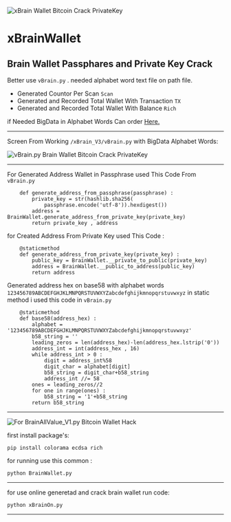 ![xBrain Wallet Bitcoin Crack PrivateKey](https://raw.githubusercontent.com/Pymmdrza/xBrainWallet/mainx/xbrainHeader.png)
# xBrainWallet
## Brain Wallet Passphares and Private Key Crack

Better use `vBrain.py` . needed alphabet word text file on path file.

- Generated Countor Per Scan `Scan`
- Generated and Recorded Total Wallet With Transaction `TX`
- Generated and Recorded Total Wallet With Balance `Rich`

if Needed BigData in Alphabet Words Can order [Here.](https://mmdrza.com)

---

Screen From Working `/xBrain_V3/vBrain.py` with BigData Alphabet Words:

![vBrain.py Brain Wallet Bitcoin Crack PrivateKey](https://github.com/Pymmdrza/xBrainWallet/raw/mainx/vBrain.gif)

---

For Generated Address Wallet in Passphrase used This Code From `vBrain.py`

```python:
    def generate_address_from_passphrase(passphrase) :
        private_key = str(hashlib.sha256(
            passphrase.encode('utf-8')).hexdigest())
        address = BrainWallet.generate_address_from_private_key(private_key)
        return private_key , address

```
for Created Address From Private Key used This Code :

```python:
    @staticmethod
    def generate_address_from_private_key(private_key) :
        public_key = BrainWallet.__private_to_public(private_key)
        address = BrainWallet.__public_to_address(public_key)
        return address
```
Generated address hex on base58 with alphabet words `123456789ABCDEFGHJKLMNPQRSTUVWXYZabcdefghijkmnopqrstuvwxyz` in static method i used this code in `vBrain.py`

```python:
    @staticmethod
    def base58(address_hex) :
        alphabet = '123456789ABCDEFGHJKLMNPQRSTUVWXYZabcdefghijkmnopqrstuvwxyz'
        b58_string = ''
        leading_zeros = len(address_hex)-len(address_hex.lstrip('0'))
        address_int = int(address_hex , 16)
        while address_int > 0 :
            digit = address_int%58
            digit_char = alphabet[digit]
            b58_string = digit_char+b58_string
            address_int //= 58
        ones = leading_zeros//2
        for one in range(ones) :
            b58_string = '1'+b58_string
        return b58_string
```				

---

![For BrainAllValue_V1.py Bitcoin Wallet Hack](https://raw.githubusercontent.com/Pymmdrza/xBrainWallet/mainx/BrainAllValue.JPG)


first install package's:
```
pip install colorama ecdsa rich
```
for running use this common :
```
python BrainWallet.py
```

---

for use online generetad and crack brain wallet run code:

`python xBrainOn.py`

---

